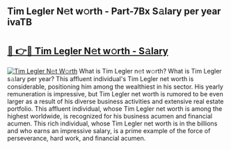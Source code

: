 ## Tim Legler N𝚎t w𝚘rth - Part-7Bx S𝚊lary per year ivaTB

# <h2><a href="http://gc0j0m.nevu.top/?p=Tim+Legler">🔗 👉🔴 Tim Legler N𝚎t w𝚘rth - S𝚊lary</a></h2>

[![Tim Legler N𝚎t W𝚘rth](https://i.imgur.com/Oavwk0R.jpeg)](http://gc0j0m.nevu.top/?p=Tim+Legler)
What is Tim Legler n𝚎t w𝚘rth? What is Tim Legler s𝚊lary per year?
This affluent individual's Tim Legler net worth is considerable, positioning him among the wealthiest in his sector. His yearly remuneration is impressive, but Tim Legler net worth is rumored to be even larger as a result of his diverse business activities and extensive real estate portfolio. This affluent individual, whose Tim Legler net worth is among the highest worldwide, is recognized for his business acumen and financial acumen. This rich individual, whose Tim Legler net worth is in the billions and who earns an impressive salary, is a prime example of the force of perseverance, hard work, and financial acumen.
